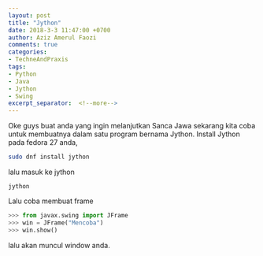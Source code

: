 ```yaml
---
layout: post
title: "Jython"
date: 2018-3-3 11:47:00 +0700
author: Aziz Amerul Faozi
comments: true
categories: 
- TechneAndPraxis
tags:
- Python
- Java
- Jython
- Swing
excerpt_separator:  <!--more-->
---
```


Oke guys buat anda yang ingin melanjutkan Sanca Jawa sekarang kita coba untuk membuatnya dalam satu program bernama Jython. Install Jython pada fedora 27 anda, 

```bash
sudo dnf install jython
```
lalu masuk ke jython
```
jython
```
Lalu coba membuat frame
```python
>>> from javax.swing import JFrame
>>> win = JFrame("Mencoba")
>>> win.show()

```
lalu akan muncul window anda.
